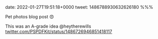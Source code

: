 date: 2022-01-27T19:51:18+0000
tweet: 1486788930632626180
%%%

Pet photos blog post 😍

This was an A-grade idea @heytherewills [twitter.com/PSPDFKit/status/1486726946851418117](https://twitter.com/PSPDFKit/status/1486726946851418117)
